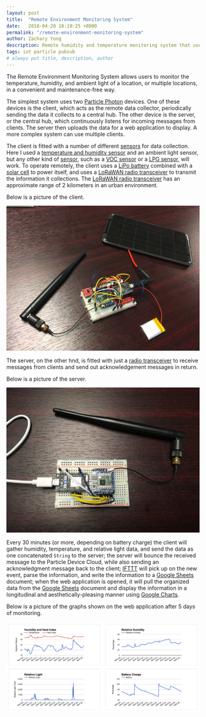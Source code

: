 ```yaml
---
layout: post
title:  "Remote Environment Monitoring System"
date:   2018-04-20 18:19:25 +0800
permalink: "/remote-environment-monitoring-system"
author: Zachary Yong
description: Remote humidity and temperature monitoring system that uses LoRaWAN technology to upload and display longitudinal environmental data.
tags: iot particle pubsub
# always put title, description, author
---
```


The Remote Environment Monitoring System allows users to monitor the temperature, humidity, and ambient light of a location, or multiple locations, in a convenient and maintenance-free way.

The simplest system uses two [Particle Photon](https://store.particle.io/collections/photon) devices. One of these devices is the client, which acts as the remote data collector, periodically sending the data it collects to a central hub. The other device is the server, or the central hub, which continuously listens for incoming messages from clients. The server then uploads the data for a web application to display. A more complex system can use multiple clients.

The client is fitted with a number of different [sensors](https://www.sparkfun.com/categories/23?page=all) for data collection. Here I used a [temperature and humidity sensor](https://www.sparkfun.com/products/11295) and an ambient light sensor, but any other kind of [sensor](https://www.sparkfun.com/categories/23?page=all), such as a [VOC sensor](https://www.sparkfun.com/products/14193) or a [LPG sensor](https://www.sparkfun.com/products/9405), will work. To operate remotely, the client uses a [LiPo battery](https://www.sparkfun.com/products/13851) combined with a [solar cell](https://www.sparkfun.com/products/13782) to power itself, and uses a [LoRaWAN radio transceiver](https://www.adafruit.com/product/3072) to transmit the information it collections. The [LoRaWAN radio transceiver](https://www.adafruit.com/product/3072) has an approximate range of 2 kilometers in an urban environment.

Below is a picture of the client.

![RealClient](/assets/img/rems/realclient.png)

The server, on the other hnd, is fitted with just a [radio transceiver](https://www.adafruit.com/product/3072) to receive messages from clients and send out acknowledgement messages in return.

Below is a picture of the server.

![RealServer](/assets/img/rems/realserver.png)

Every 30 minutes (or more, depending on battery charge) the client will gather humidity, temperature, and relative light data, and send the data as one concatenated `String` to the server; the server will bounce the received message to the Particle Device Cloud, while also sending an acknowledgment message back to the client; [IFTTT](https://ifttt.com/) will pick up on the new event, parse the information, and write the information to a [Google Sheets](https://www.google.com/sheets/about/) document; when the web application is opened, it will pull the organized data from the [Google Sheets](https://www.google.com/sheets/about/) document and display the information in a longitudinal and aesthetically-pleasing manner using [Google Charts](https://developers.google.com/chart/).

Below is a picture of the graphs shown on the web application after 5 days of monitoring.

![Graphs](/assets/img/rems/readings.png)

